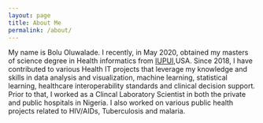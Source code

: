```yaml
---
layout: page
title: About Me
permalink: /about/
---
```


My name is Bolu Oluwalade. I recently, in May 2020, obtained my masters of science degree in Health informatics from [IUPUI](https://soic.iupui.edu/biohealth/graduate/health-informatics/masters),USA. Since 2018, I have contributed to various Health IT projects that leverage my knowledge and skills in data analysis and visualization, machine learning, statistical learning, healthcare interoperability standards and clinical decision support. Prior to that, I worked as a Clincal Laboratory Scientist in both the private and public hospitals in Nigeria. I also worked on various public health projects related to HIV/AIDs, Tuberculosis and malaria.

